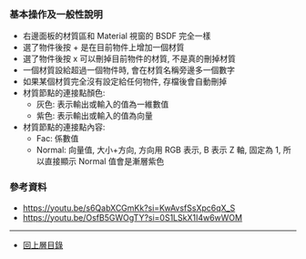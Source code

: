 ### 基本操作及一般性說明
- 右邊面板的材質區和 Material 視窗的 BSDF 完全一樣
- 選了物件後按 + 是在目前物件上增加一個材質
- 選了物件後按 x 可以刪掉目前物件的材質, 不是真的刪掉材質
- 一個材質設給超過一個物件時, 會在材質名稱旁邊多一個數字
- 如果某個材質完全沒有設定給任何物件, 存檔後會自動刪掉
- 材質節點的連接點顏色:
  - 灰色: 表示輸出或輸入的值為一維數值
  - 紫色: 表示輸出或輸入的值為向量
- 材質節點的連接點內容:
  - Fac: 係數值
  - Normal: 向量值, 大小+方向, 方向用 RGB 表示, B 表示 Z 軸, 固定為 1, 所以直接顯示 Normal 值會是漸層紫色

 
### 參考資料
- https://youtu.be/s6QabXCGmKk?si=KwAvsfSsXpc6qX_S
- https://youtu.be/OsfB5GWOgTY?si=0S1LSkX1I4w6wWOM

---

- [回上層目錄](./index.md)
